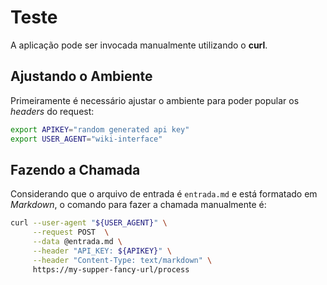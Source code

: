 # Teste

A aplicação pode ser invocada manualmente utilizando o **curl**.

## Ajustando o Ambiente

Primeiramente é necessário ajustar o ambiente para poder popular os *headers* do request:

```bash
export APIKEY="random generated api key"
export USER_AGENT="wiki-interface"
```

## Fazendo a Chamada

Considerando que o arquivo de entrada é `entrada.md` e está formatado em *Markdown*, o comando para fazer a chamada manualmente é:

```bash
curl --user-agent "${USER_AGENT}" \
     --request POST  \
     --data @entrada.md \
     --header "API_KEY: ${APIKEY}" \
     --header "Content-Type: text/markdown" \
     https://my-supper-fancy-url/process
```